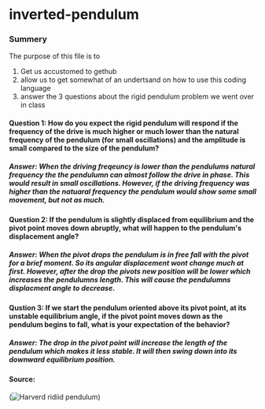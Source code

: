 # inverted-pendulum
### Summery 
The purpose of this file is to 
1. Get us accustomed to gethub
2. allow us to get somewhat of an undertsand on how to use this coding language
3. answer the 3 questions about the rigid pendulum problem we went over in class

#### Question 1:  How do you expect the rigid pendulum will respond if the frequency of the drive is much higher or much lower than the natural frequency of the pendulum (for small oscillations) and the amplitude is small compared to the size of the pendulum?

##### Answer: When the driving freqeuncy is lower than the pendulums natural frequency the the pendulumn can _almost_ follow the drive in phase. This would result in small oscillations. However, if the driving frequency was higher than the natuaral frequency the pendulum would show some small movement, but not as much.  

#### Question 2: If the pendulum is slightly displaced from equilibrium and the pivot point moves down abruptly, what will happen to the pendulum's displacement angle?

##### Answer: When the pivot drops the pendulum is in free fall with the pivot for a brief moment. So its angular displacement wont change much at first. However, after the drop the pivots new position will be lower which **increases** the pendulumns length. This will cause the pendulumns displacment angle to decrease.

#### Qustion 3: If we start the pendulum oriented above its pivot point, at its unstable equilibrium angle, if the pivot point moves down as the pendulum begins to fall, what is your expectation of the behavior? 

##### Answer: The drop in the pivot point will increase the length of the pendulum which makes it less stable. It will then swing down into its downward equilibrium position.


#### Source: 
(![Harverd ridiid pendulum](https://youtu.be/5oGYCxkgnHQ?si=45GO4vJK6qV-x4NP))
